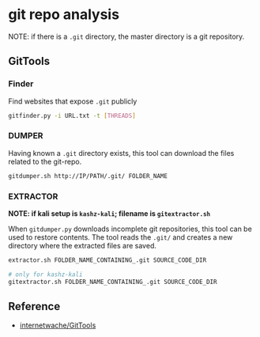 # git repo analysis

NOTE: if there is a `.git` directory, the master directory is a git repository.

## GitTools

### Finder

Find websites that expose `.git` publicly

```bash
gitfinder.py -i URL.txt -t [THREADS]
```

### DUMPER

Having known a `.git` directory exists, this tool can download the files related to the git-repo.

```bash
gitdumper.sh http://IP/PATH/.git/ FOLDER_NAME
```

### EXTRACTOR

**NOTE: if kali setup is `kashz-kali`; filename is `gitextractor.sh`**

When `gitdumper.py` downloads incomplete git repositories, this tool can be used to restore contents. The tool reads
the `.git/` and creates a new directory where the extracted files are saved.

```bash
extractor.sh FOLDER_NAME_CONTAINING_.git SOURCE_CODE_DIR

# only for kashz-kali
gitextractor.sh FOLDER_NAME_CONTAINING_.git SOURCE_CODE_DIR
```

## Reference

* [internetwache/GitTools](https://github.com/internetwache/GitTools)